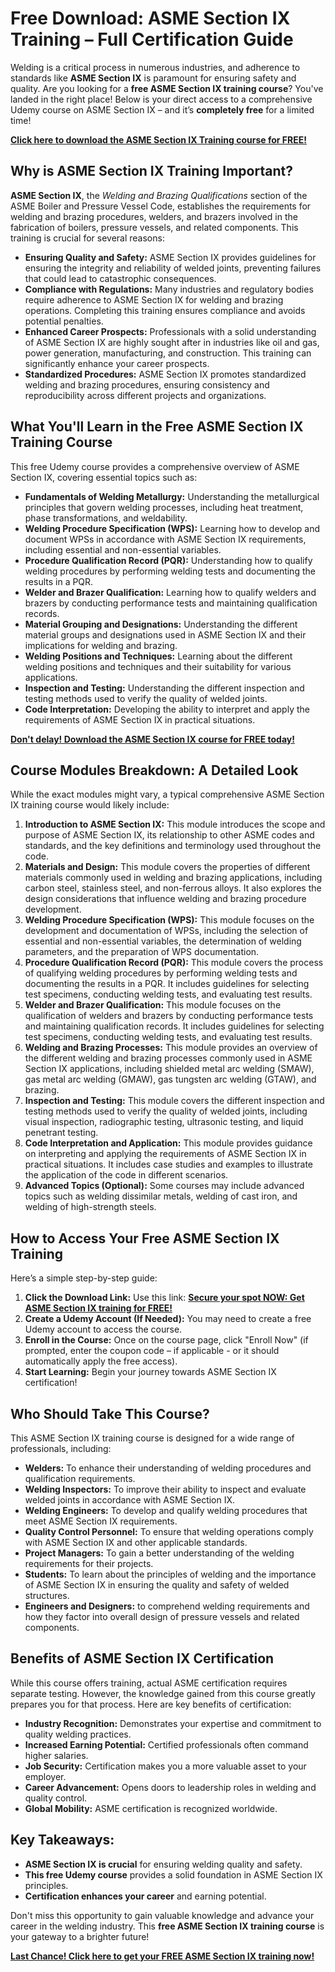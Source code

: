 # Free Download: ASME Section IX Training – Full Certification Guide

Welding is a critical process in numerous industries, and adherence to standards like **ASME Section IX** is paramount for ensuring safety and quality. Are you looking for a **free ASME Section IX training course**? You've landed in the right place! Below is your direct access to a comprehensive Udemy course on ASME Section IX – and it’s **completely free** for a limited time!

[**Click here to download the ASME Section IX Training course for FREE!**](https://udemywork.com/asme-section-ix-training)

## Why is ASME Section IX Training Important?

**ASME Section IX**, the *Welding and Brazing Qualifications* section of the ASME Boiler and Pressure Vessel Code, establishes the requirements for welding and brazing procedures, welders, and brazers involved in the fabrication of boilers, pressure vessels, and related components. This training is crucial for several reasons:

*   **Ensuring Quality and Safety:** ASME Section IX provides guidelines for ensuring the integrity and reliability of welded joints, preventing failures that could lead to catastrophic consequences.
*   **Compliance with Regulations:** Many industries and regulatory bodies require adherence to ASME Section IX for welding and brazing operations. Completing this training ensures compliance and avoids potential penalties.
*   **Enhanced Career Prospects:** Professionals with a solid understanding of ASME Section IX are highly sought after in industries like oil and gas, power generation, manufacturing, and construction. This training can significantly enhance your career prospects.
*   **Standardized Procedures:** ASME Section IX promotes standardized welding and brazing procedures, ensuring consistency and reproducibility across different projects and organizations.

## What You'll Learn in the Free ASME Section IX Training Course

This free Udemy course provides a comprehensive overview of ASME Section IX, covering essential topics such as:

*   **Fundamentals of Welding Metallurgy:** Understanding the metallurgical principles that govern welding processes, including heat treatment, phase transformations, and weldability.
*   **Welding Procedure Specification (WPS):** Learning how to develop and document WPSs in accordance with ASME Section IX requirements, including essential and non-essential variables.
*   **Procedure Qualification Record (PQR):** Understanding how to qualify welding procedures by performing welding tests and documenting the results in a PQR.
*   **Welder and Brazer Qualification:** Learning how to qualify welders and brazers by conducting performance tests and maintaining qualification records.
*   **Material Grouping and Designations:** Understanding the different material groups and designations used in ASME Section IX and their implications for welding and brazing.
*   **Welding Positions and Techniques:** Learning about the different welding positions and techniques and their suitability for various applications.
*   **Inspection and Testing:** Understanding the different inspection and testing methods used to verify the quality of welded joints.
*   **Code Interpretation:** Developing the ability to interpret and apply the requirements of ASME Section IX in practical situations.

[**Don't delay! Download the ASME Section IX course for FREE today!**](https://udemywork.com/asme-section-ix-training)

## Course Modules Breakdown: A Detailed Look

While the exact modules might vary, a typical comprehensive ASME Section IX training course would likely include:

1.  **Introduction to ASME Section IX:** This module introduces the scope and purpose of ASME Section IX, its relationship to other ASME codes and standards, and the key definitions and terminology used throughout the code.
2.  **Materials and Design:** This module covers the properties of different materials commonly used in welding and brazing applications, including carbon steel, stainless steel, and non-ferrous alloys. It also explores the design considerations that influence welding and brazing procedure development.
3.  **Welding Procedure Specification (WPS):** This module focuses on the development and documentation of WPSs, including the selection of essential and non-essential variables, the determination of welding parameters, and the preparation of WPS documentation.
4.  **Procedure Qualification Record (PQR):** This module covers the process of qualifying welding procedures by performing welding tests and documenting the results in a PQR. It includes guidelines for selecting test specimens, conducting welding tests, and evaluating test results.
5.  **Welder and Brazer Qualification:** This module focuses on the qualification of welders and brazers by conducting performance tests and maintaining qualification records. It includes guidelines for selecting test specimens, conducting welding tests, and evaluating test results.
6.  **Welding and Brazing Processes:** This module provides an overview of the different welding and brazing processes commonly used in ASME Section IX applications, including shielded metal arc welding (SMAW), gas metal arc welding (GMAW), gas tungsten arc welding (GTAW), and brazing.
7.  **Inspection and Testing:** This module covers the different inspection and testing methods used to verify the quality of welded joints, including visual inspection, radiographic testing, ultrasonic testing, and liquid penetrant testing.
8.  **Code Interpretation and Application:** This module provides guidance on interpreting and applying the requirements of ASME Section IX in practical situations. It includes case studies and examples to illustrate the application of the code in different scenarios.
9.  **Advanced Topics (Optional):** Some courses may include advanced topics such as welding dissimilar metals, welding of cast iron, and welding of high-strength steels.

## How to Access Your Free ASME Section IX Training

Here’s a simple step-by-step guide:

1.  **Click the Download Link:** Use this link: [**Secure your spot NOW: Get ASME Section IX training for FREE!**](https://udemywork.com/asme-section-ix-training)
2.  **Create a Udemy Account (If Needed):** You may need to create a free Udemy account to access the course.
3.  **Enroll in the Course:** Once on the course page, click "Enroll Now" (if prompted, enter the coupon code – if applicable - or it should automatically apply the free access).
4.  **Start Learning:** Begin your journey towards ASME Section IX certification!

## Who Should Take This Course?

This ASME Section IX training course is designed for a wide range of professionals, including:

*   **Welders:** To enhance their understanding of welding procedures and qualification requirements.
*   **Welding Inspectors:** To improve their ability to inspect and evaluate welded joints in accordance with ASME Section IX.
*   **Welding Engineers:** To develop and qualify welding procedures that meet ASME Section IX requirements.
*   **Quality Control Personnel:** To ensure that welding operations comply with ASME Section IX and other applicable standards.
*   **Project Managers:** To gain a better understanding of the welding requirements for their projects.
*   **Students:** To learn about the principles of welding and the importance of ASME Section IX in ensuring the quality and safety of welded structures.
*   **Engineers and Designers:** to comprehend welding requirements and how they factor into overall design of pressure vessels and related components.

## Benefits of ASME Section IX Certification

While this course offers training, actual ASME certification requires separate testing. However, the knowledge gained from this course greatly prepares you for that process. Here are key benefits of certification:

*   **Industry Recognition:** Demonstrates your expertise and commitment to quality welding practices.
*   **Increased Earning Potential:** Certified professionals often command higher salaries.
*   **Job Security:** Certification makes you a more valuable asset to your employer.
*   **Career Advancement:** Opens doors to leadership roles in welding and quality control.
*   **Global Mobility:** ASME certification is recognized worldwide.

## Key Takeaways:

*   **ASME Section IX is crucial** for ensuring welding quality and safety.
*   **This free Udemy course** provides a solid foundation in ASME Section IX principles.
*   **Certification enhances your career** and earning potential.

Don't miss this opportunity to gain valuable knowledge and advance your career in the welding industry. This **free ASME Section IX training course** is your gateway to a brighter future!

**[Last Chance! Click here to get your FREE ASME Section IX training now!](https://udemywork.com/asme-section-ix-training)**

